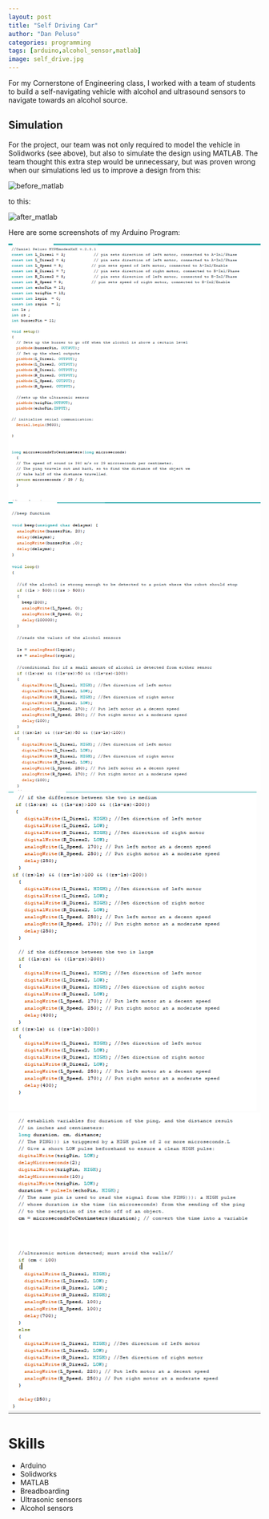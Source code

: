 ```yaml
---
layout: post
title: "Self Driving Car"
author: "Dan Peluso"
categories: programming
tags: [arduino,alcohol_sensor,matlab]
image: self_drive.jpg
---
```


For my Cornerstone of Engineering class, I worked with a team of students to build a self-navigating vehicle with alcohol and ultrasound sensors to navigate towards an alcohol source.

## Simulation

For the project, our team was not only required to model the vehicle in Solidworks (see above), but also to simulate the design using MATLAB. The team thought this extra step would be unnecessary, but was proven wrong when our simulations led us to improve a design from this:

![before_matlab](\assets\img\sel_driving_car\MatlabSimulationResults.jpg)

to this:

![after_matlab](\assets\img\sel_driving_car\SimulationPathEx1.png)

Here are some screenshots of my Arduino Program:

![arduino1](\assets\img\self_driving_car\Arduino1.jpg)
![arduino2](\assets\img\self_driving_car\Arduino2.jpg)
![arduino3](\assets\img\self_driving_car\Arduino3.jpg)
![arduino4](\assets\img\self_driving_car\Arduino4.jpg)


# Skills

- Arduino
- Solidworks
- MATLAB
- Breadboarding
- Ultrasonic sensors
- Alcohol sensors
